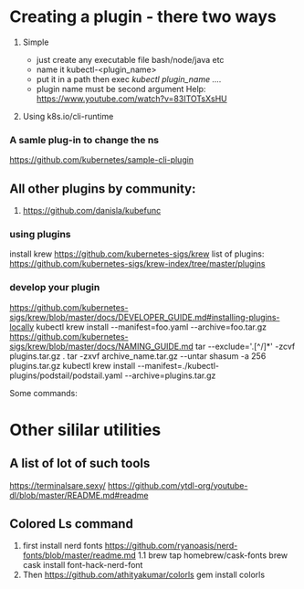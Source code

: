
# Creating a plugin - there two ways
1. Simple
    - just create any executable file bash/node/java etc
    - name it kubectl-<plugin_name>
    - put it in a path then exec *kubectl plugin_name ....*
    - plugin name must be second argument
Help:
https://www.youtube.com/watch?v=83ITOTsXsHU


2. Using k8s.io/cli-runtime 

### A samle plug-in to change the ns
https://github.com/kubernetes/sample-cli-plugin

## All other plugins by community:
1. https://github.com/danisla/kubefunc

### using plugins
install krew https://github.com/kubernetes-sigs/krew
list of plugins: https://github.com/kubernetes-sigs/krew-index/tree/master/plugins

### develop your plugin
https://github.com/kubernetes-sigs/krew/blob/master/docs/DEVELOPER_GUIDE.md#installing-plugins-locally
kubectl krew install --manifest=foo.yaml --archive=foo.tar.gz
https://github.com/kubernetes-sigs/krew/blob/master/docs/NAMING_GUIDE.md
tar --exclude='.[^/]*' -zcvf plugins.tar.gz .
tar -zxvf archive_name.tar.gz --untar
shasum -a 256 plugins.tar.gz
kubectl krew install --manifest=./kubectl-plugins/podstail/podstail.yaml --archive=plugins.tar.gz




Some commands:

# Other sililar utilities

## A list of lot of such tools
 https://terminalsare.sexy/
https://github.com/ytdl-org/youtube-dl/blob/master/README.md#readme

## Colored Ls command
1. first install nerd fonts https://github.com/ryanoasis/nerd-fonts/blob/master/readme.md
    1.1 brew tap homebrew/cask-fonts
        brew cask install font-hack-nerd-font
2. Then https://github.com/athityakumar/colorls  gem install colorls

